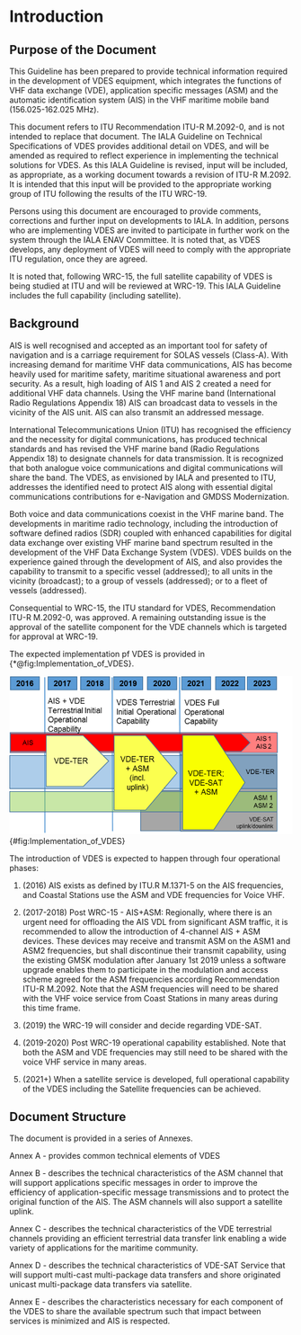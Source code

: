 # Introduction
## Purpose of the Document
This Guideline has been prepared to provide technical information required in the development of VDES equipment, which integrates the functions of VHF data exchange (VDE), application specific messages (ASM) and the automatic identification system (AIS) in the VHF maritime mobile band (156.025-162.025 MHz).

This document refers to ITU Recommendation ITU-R M.2092-0, and is not intended to replace that document.  The IALA Guideline on Technical Specifications of VDES provides additional detail on VDES, and will be amended as required to reflect experience in implementing the technical solutions for VDES.  As this IALA Guideline is revised, input will be included, as appropriate, as a working document towards a revision of ITU-R M.2092.  It is intended that this input will be provided to the appropriate working group of ITU following the results of the ITU WRC-19.

Persons using this document are encouraged to provide comments, corrections and further input on developments to IALA.  In addition, persons who are implementing VDES are invited to participate in further work on the system through the IALA ENAV Committee.  It is noted that, as VDES develops, any deployment of VDES will need to comply with the appropriate ITU regulation, once they are agreed.

It is noted that, following WRC-15, the full satellite capability of VDES is being studied at ITU and will be reviewed at WRC-19. This IALA Guideline includes the full capability (including satellite).

## Background
AIS is well recognised and accepted as an important tool for safety of navigation and is a carriage requirement for SOLAS vessels (Class-A).  With increasing demand for maritime VHF data communications, AIS has become heavily used for maritime safety, maritime situational awareness and port security.  As a result, high loading of AIS 1 and AIS 2 created a need for additional VHF data channels.  Using the VHF marine band (International Radio Regulations Appendix 18) AIS can broadcast data to vessels in the vicinity of the AIS unit.  AIS can also transmit an addressed message.

International Telecommunications Union (ITU) has recognised the efficiency and the necessity for digital communications, has produced technical standards and has revised the VHF marine band (Radio Regulations Appendix 18) to designate channels for data transmission.  It is recognized that both analogue voice communications and digital communications will share the band.  The VDES, as envisioned by IALA and presented to ITU, addresses the identified need to protect AIS along with essential digital communications contributions for e-Navigation and GMDSS Modernization.

Both voice and data communications coexist in the VHF marine band.  The developments in maritime radio technology, including the introduction of software defined radios (SDR) coupled with enhanced capabilities for digital data exchange over existing VHF marine band spectrum resulted in the development of the VHF Data Exchange System (VDES).  VDES builds on the experience gained through the development of AIS, and also provides the capability to transmit to a specific vessel (addressed); to all units in the vicinity (broadcast); to a group of vessels (addressed); or to a fleet of vessels (addressed).

Consequential to WRC-15, the ITU standard for VDES, Recommendation ITU-R M.2092-0, was approved.  A remaining outstanding issue is the approval of the satellite component for the VDE channels which is targeted for approval at WRC-19.

The expected implementation pf VDES is provided in {\*@fig:Implementation_of_VDES}.

![Implementation of VDES.](pictures/implementation_of_vdes.png){#fig:Implementation_of_VDES}

The introduction of VDES is expected to happen through four operational phases:

1. \(2016) AIS exists as defined by ITU.R M.1371-5 on the AIS frequencies, and Coastal Stations use the ASM and VDE frequencies for Voice VHF.

1. (2017-2018) Post WRC-15 - AIS+ASM: Regionally, where there is an urgent need for offloading the AIS VDL from significant ASM traffic, it is recommended to allow the introduction of 4-channel AIS + ASM devices. These devices may receive and transmit ASM on the ASM1 and ASM2 frequencies, but shall discontinue their transmit capability, using the existing GMSK modulation after January 1st 2019 unless a software upgrade enables them to participate in the modulation and access scheme agreed for the ASM frequencies according Recommendation ITU-R M.2092. Note that the ASM frequencies will need to be shared with the VHF voice service from Coast Stations in many areas during this time frame.

1. \(2019) the WRC-19 will consider and decide regarding VDE-SAT. 

1. (2019-2020) Post WRC-19 operational capability established. Note that both the ASM and VDE frequencies may still need to be shared with the voice VHF service in many areas.

1. (2021+) When a satellite service is developed, full operational capability of the VDES including the Satellite frequencies can be achieved.

## Document Structure
The document is provided in a series of Annexes.

Annex A - provides common technical elements of VDES

Annex B - describes the technical characteristics of the ASM channel that will support applications specific messages in order to improve the efficiency of application-specific message transmissions and to protect the original function of the AIS.  The ASM channels will also support a satellite uplink.

Annex C - describes the technical characteristics of the VDE terrestrial channels providing an efficient terrestrial data transfer link enabling a wide variety of applications for the maritime community.

Annex D - describes the technical characteristics of VDE-SAT Service that will support multi-cast multi-package data transfers and shore originated unicast multi-package data transfers via satellite.

Annex E - describes the characteristics necessary for each component of the VDES to share the available spectrum such that impact between services is minimized and AIS is respected.
